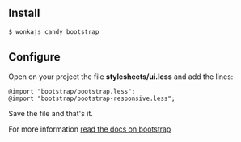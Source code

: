 ## Install

```sh
$ wonkajs candy bootstrap
```

## Configure

Open on your project the file **stylesheets/ui.less** and add the lines:

```less
@import "bootstrap/bootstrap.less";
@import "bootstrap/bootstrap-responsive.less";
```

Save the file and that's it.

For more information [read the docs on bootstrap](http://getbootstrap.com/2.3.2/)